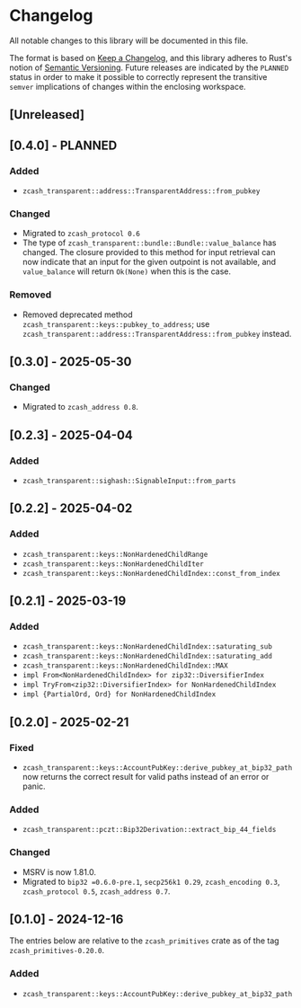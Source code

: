 # Changelog
All notable changes to this library will be documented in this file.

The format is based on [Keep a Changelog](https://keepachangelog.com/en/1.0.0/),
and this library adheres to Rust's notion of
[Semantic Versioning](https://semver.org/spec/v2.0.0.html). Future releases are
indicated by the `PLANNED` status in order to make it possible to correctly
represent the transitive `semver` implications of changes within the enclosing
workspace.

## [Unreleased]

## [0.4.0] - PLANNED

### Added
- `zcash_transparent::address::TransparentAddress::from_pubkey`

### Changed
- Migrated to `zcash_protocol 0.6`
- The type of `zcash_transparent::bundle::Bundle::value_balance` has changed.
  The closure provided to this method for input retrieval can now indicate that
  an input for the given outpoint is not available, and `value_balance` will
  return `Ok(None)` when this is the case. 

### Removed
- Removed deprecated method `zcash_transparent::keys::pubkey_to_address`;
  use `zcash_transparent::address::TransparentAddress::from_pubkey` instead.

## [0.3.0] - 2025-05-30

### Changed
- Migrated to `zcash_address 0.8`.

## [0.2.3] - 2025-04-04

### Added
- `zcash_transparent::sighash::SignableInput::from_parts`

## [0.2.2] - 2025-04-02

### Added
- `zcash_transparent::keys::NonHardenedChildRange`
- `zcash_transparent::keys::NonHardenedChildIter`
- `zcash_transparent::keys::NonHardenedChildIndex::const_from_index`

## [0.2.1] - 2025-03-19

### Added
- `zcash_transparent::keys::NonHardenedChildIndex::saturating_sub`
- `zcash_transparent::keys::NonHardenedChildIndex::saturating_add`
- `zcash_transparent::keys::NonHardenedChildIndex::MAX`
- `impl From<NonHardenedChildIndex> for zip32::DiversifierIndex`
- `impl TryFrom<zip32::DiversifierIndex> for NonHardenedChildIndex`
- `impl {PartialOrd, Ord} for NonHardenedChildIndex`

## [0.2.0] - 2025-02-21

### Fixed
- `zcash_transparent::keys::AccountPubKey::derive_pubkey_at_bip32_path` now
  returns the correct result for valid paths instead of an error or panic.

### Added
- `zcash_transparent::pczt::Bip32Derivation::extract_bip_44_fields`

### Changed
- MSRV is now 1.81.0.
- Migrated to `bip32 =0.6.0-pre.1`, `secp256k1 0.29`, `zcash_encoding 0.3`,
  `zcash_protocol 0.5`, `zcash_address 0.7`.

## [0.1.0] - 2024-12-16

The entries below are relative to the `zcash_primitives` crate as of the tag
`zcash_primitives-0.20.0`.

### Added
- `zcash_transparent::keys::AccountPubKey::derive_pubkey_at_bip32_path`
